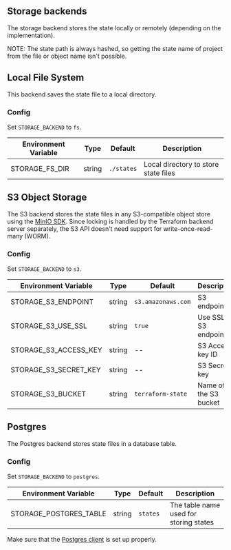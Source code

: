## Storage backends

The storage backend stores the state locally or remotely (depending on the implementation).

NOTE: The state path is always hashed, so getting the state name of project from the file or object name isn't possible.

## Local File System

This backend saves the state file to a local directory.

### Config
Set `STORAGE_BACKEND` to `fs`.

| Environment Variable | Type   | Default    | Description                          |
|----------------------|--------|------------|--------------------------------------|
| STORAGE_FS_DIR       | string | `./states` | Local directory to store state files |

## S3 Object Storage

The S3 backend stores the state files in any S3-compatible object store using the [MinIO SDK](https://docs.min.io/docs/golang-client-quickstart-guide.html). Since locking is handled by the Terraform backend server separately, the S3 API doesn't need support for write-once-read-many (WORM).

### Config
Set `STORAGE_BACKEND` to `s3`.

| Environment Variable  | Type   | Default            | Description             |
|-----------------------|--------|--------------------|-------------------------|
| STORAGE_S3_ENDPOINT   | string | `s3.amazonaws.com` | S3 endpoint             |
| STORAGE_S3_USE_SSL    | string | `true`             | Use SSL for S3 endpoint |
| STORAGE_S3_ACCESS_KEY | string | --                 | S3 Access key ID        |
| STORAGE_S3_SECRET_KEY | string | --                 | S3 Secret key           |
| STORAGE_S3_BUCKET     | string | `terraform-state`  | Name of the S3 bucket   |


## Postgres

The Postgres backend stores state files in a database table.

### Config
Set `STORAGE_BACKEND` to `postgres`.

| Environment Variable   | Type   | Default  | Description                            |
|------------------------|--------|----------|----------------------------------------|
| STORAGE_POSTGRES_TABLE | string | `states` | The table name used for storing states |

Make sure that the [Postgres client](clients.md#postgres-client) is set up properly.
